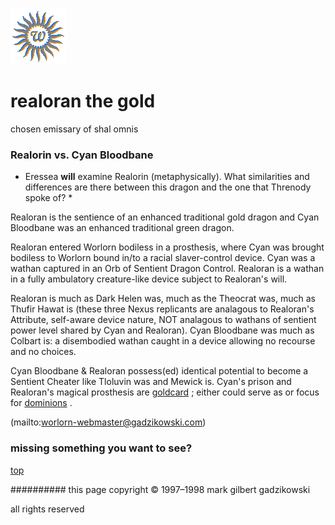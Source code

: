 ![wsun](assets/wsun.gif)

# realoran the gold



chosen emissary of shal omnis

### Realorin vs. Cyan Bloodbane

 
 * Eressea **will** examine Realorin (metaphysically). What similarities and differences are there between this dragon and the one that Threnody spoke of? * 


 Realoran is the sentience of an enhanced traditional gold dragon and Cyan Bloodbane was an enhanced traditional green dragon. 


 Realoran entered Worlorn bodiless in a prosthesis, where Cyan was brought bodiless to Worlorn bound in/to a racial slaver-control device. Cyan was a wathan captured in an Orb of Sentient Dragon Control. Realoran is a wathan in a fully ambulatory creature-like device subject to Realoran's will. 


 Realoran is much as Dark Helen was, much as the Theocrat was, much as Thufir Hawat is (these three Nexus replicants are analagous to Realoran's Attribute, self-aware device nature, NOT analagous to wathans of sentient power level shared by Cyan and Realoran). Cyan Bloodbane was much as Colbart is: a disembodied wathan caught in a device allowing no recourse and no choices. 


 Cyan Bloodbane & Realoran possess(ed) identical potential to become a Sentient Cheater like Tloluvin was and Mewick is. Cyan's prison and Realoran's magical prosthesis are  [goldcard](goldcard.md) ; either could serve as or focus for  [dominions](dominions.md) . 


 



 (mailto:worlorn-webmaster@gadzikowski.com) 


### missing something you want to see?



 [top](#top) 


########## this page copyright © 1997–1998 mark gilbert gadzikowski

all rights reserved